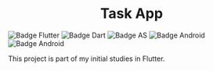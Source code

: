 <h1 align="center"> Task App</h1>

![Badge Flutter](https://img.shields.io/badge/Flutter-02569B?style=for-the-badge&logo=flutter&logoColor=white) ![Badge Dart](https://img.shields.io/badge/Dart-0175C2?style=for-the-badge&logo=dart&logoColor=white) ![Badge AS](https://img.shields.io/badge/Android_Studio-3DDC84?style=for-the-badge&logo=android-studio&logoColor=white) ![Badge Android](https://img.shields.io/badge/Android-3DDC84?style=for-the-badge&logo=android&logoColor=white) ![Badge Android](https://img.shields.io/badge/iOS-000000?style=for-the-badge&logo=ios&logoColor=white)




This project is part of my initial studies in Flutter.
